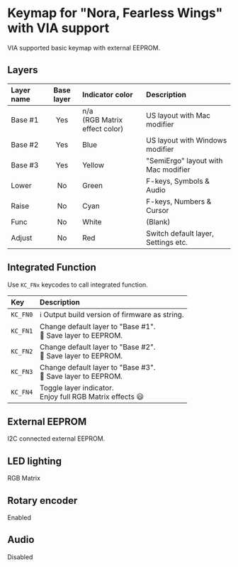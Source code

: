# Keymap for "Nora, Fearless Wings" with VIA support

VIA supported basic keymap with external EEPROM.

## Layers

| Layer name | Base layer | Indicator color | Description |
| :-- | :-: | :-- | :-- |
| Base #1 | Yes | n/a<br>(RGB Matrix effect color) | US layout with Mac modifier |
| Base #2 | Yes | Blue | US layout with Windows modifier |
| Base #3 | Yes | Yellow | "SemiErgo" layout with Mac modifier |
| Lower | No | Green | F-keys, Symbols & Audio |
| Raise | No | Cyan | F-keys, Numbers & Cursor |
| Func | No | White | (Blank) |
| Adjust | No | Red | Switch default layer, Settings etc. |

## Integrated Function

Use `KC_FNx` keycodes to call integrated function.

| Key | Description |
| :-- | :-- |
| `KC_FN0` | :information_source: Output build version of firmware as string. |
| `KC_FN1` | Change default layer to "Base #1".<br>:floppy_disk: Save layer to EEPROM. |
| `KC_FN2` | Change default layer to "Base #2".<br>:floppy_disk: Save layer to EEPROM. |
| `KC_FN3` | Change default layer to "Base #3".<br>:floppy_disk: Save layer to EEPROM. |
| `KC_FN4` | Toggle layer indicator.<br>Enjoy full RGB Matrix effects :smiley: |

## External EEPROM

I2C connected external EEPROM.

## LED lighting

RGB Matrix

## Rotary encoder

Enabled

## Audio

Disabled
